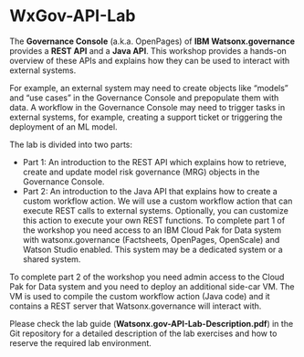 # WxGov-API-Lab

The **Governance Console** (a.k.a. OpenPages) of **IBM Watsonx.governance** provides a **REST API** and a **Java API**. This workshop provides a hands-on overview of these APIs and explains how they can be used to interact with external systems.

For example, an external system may need to create objects like “models” and “use cases” in the Governance Console and prepopulate them with data.
A workflow in the Governance Console may need to trigger tasks in external systems, for example, creating a support ticket or triggering the deployment of an ML model. 

The lab is divided into two parts:
* Part 1: An introduction to the REST API which explains how to retrieve, create and update model risk governance (MRG) objects in the Governance Console.
* Part 2: An introduction to the Java API that explains how to create a custom workflow action. We will use a custom workflow action that can execute REST calls to external systems. Optionally, you can customize this action to execute your own REST functions.
To complete part 1 of the workshop you need access to an IBM Cloud Pak for Data system with watsonx.governance (Factsheets, OpenPages, OpenScale) and Watson Studio enabled. This system may be a dedicated system or a shared system.

To complete part 2 of the workshop you need admin access to the Cloud Pak for Data system and you need to deploy an additional side-car VM. The VM is used to compile the custom workflow action (Java code) and it contains a REST server that Watsonx.governance will interact with.

Please check the lab guide (**Watsonx.gov-API-Lab-Description.pdf**) in the Git repository for a detailed description of the lab exercises and how to reserve the required lab environment.
